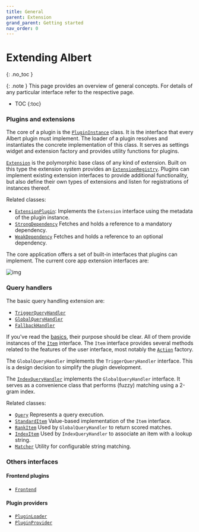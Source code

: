 ```yaml
---
title: General
parent: Extension
grand_parent: Getting started
nav_order: 0
---
```


# Extending Albert
{: .no_toc }

{: .note }
This page provides an overview of general concepts. For details of any particular interface refer to the respective page.
    
- TOC
{:toc}


### Plugins and extensions

The core of a plugin is the [`PluginInstance`](/reference/classalbert_1_1PluginInstance.html) class.
It is the interface that every Albert plugin must implement.
The loader of a plugin resolves and instantiates the concrete implementation of this class.
It serves as settings widget and extension factory and provides utility functions for plugins.

[`Extension`](/reference/classalbert_1_1Extension.html) is the polymorphic base class of any kind of extension.
Built on this type the extension system provides an [`ExtensionRegistry`](/reference/classalbert_1_1ExtensionRegistry.html). 
Plugins can implement existing extension interfaces to provide additional functionality,
but also define their own types of extensions and listen for registrations of instances thereof.

Related classes:

- [`ExtensionPlugin`](/reference/classalbert_1_1ExtensionPlugin.html):
  Implements the `Extension` interface using the metadata of the plugin instance.
- [`StrongDependency`](/reference/classalbert_1_1StrongDependency.html)
  Fetches and holds a reference to a mandatory dependency.
- [`WeakDependency`](/reference/classalbert_1_1WeakDependency.html)
  Fetches and holds a reference to an optional dependency.

The core application offers a set of built-in interfaces that plugins can implement.
The current core app extension interfaces are: 

![img](/reference/classalbert_1_1Extension__inherit__graph.svg)


### Query handlers

The basic query handling extension are:

- [`TriggerQueryHandler`](/reference/classalbert_1_1TriggerQueryHandler.html)
- [`GlobalQueryHandler`](/reference/classalbert_1_1GlobalQueryHandler.html)
- [`FallbackHandler`](/reference/classalbert_1_1FallbackHandler.html)

If you've read the [basics](http://0.0.0.0:4000/gettingstarted/basics/#queries), their purpose should be clear.
All of them provide instances of the [`Item`](/reference/classalbert_1_1Item.html) interface. 
The `Item` interface provides several methods related to  the features of the user interface, 
most notably the [`Action`](/reference/classalbert_1_1Action.html) factory.

The `GlobalQueryHandler` implements the `TriggerQueryHandler` interface.
This is a design decision to simplify the plugin development.

The [`IndexQueryHandler`](/reference/classalbert_1_1IndexQueryHandler.html) implements the `GlobalQueryHandler` interface.
It serves as a convenience class that performs (fuzzy) matching using a 2-gram index.

Related classes:

- [`Query`](/reference/classalbert_1_1Query.html)
  Represents a query execution.
- [`StandardItem`](/reference/classalbert_1_1StandardItem.html)
  Value-based implementation of the `Item` interface.
- [`RankItem`](/reference/classalbert_1_1RankItem.html)
  Used by `GlobalQueryHandler` to return scored matches.
- [`IndexItem`](/reference/classalbert_1_1IndexItem.html)
  Used by `IndexQueryHandler` to associate an item with a lookup string.
- [`Matcher`](/reference/classalbert_1_1Matcher.html)
  Utility for configurable string matching.

### Others interfaces

#### Frontend plugins

- [`Frontend`](/reference/classalbert_1_1Frontend.html)

#### Plugin providers

- [`PluginLoader`](/reference/classalbert_1_1PluginLoader.html)
- [`PluginProvider`](/reference/classalbert_1_1PluginProvider.html)

